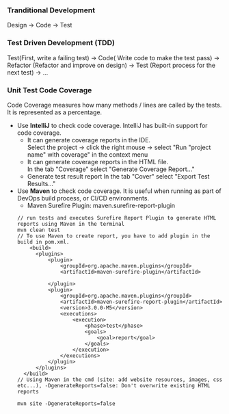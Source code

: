 ### Tranditional Development
Design -> Code -> Test

### Test Driven Development (TDD)
Test(First, write a failing test) -> Code( Write code to make the test pass) -> Refactor (Refactor and improve on design) -> Test (Report process for the next test) -> ...

### Unit Test Code Coverage
Code Coverage measures how many methods / lines are called by the tests. It is represented as a percentage.
- Use **IntelliJ** to check code coverage. IntelliJ has built-in support for code coverage.
  - It can generate coverage reports in the IDE.<br>
    Select the project -> click the right mouse -> select "Run "project name" with coverage" in the context menu
  - It can generate coverage reports in the HTML file.<br>
    In the tab "Coverage" select "Generate Coverage Report..."
  - Generate test result report
    In the tab "Cover" select "Export Test Results..."
- Use **Maven** to check code coverage. It is useful when running as part of DevOps build process, or CI/CD environments.
  - Maven Surefire Plugin: maven.surefire-report-plugin
  ```
  // run tests and executes Surefire Report Plugin to generate HTML reports using Maven in the terminal
  mvn clean test
  // To use Maven to create report, you have to add plugin in the build in pom.xml.
      <build>
        <plugins>
            <plugin>
                <groupId>org.apache.maven.plugins</groupId>
                <artifactId>maven-surefire-plugin</artifactId>
                  
            </plugin>
            <plugin>
                <groupId>org.apache.maven.plugins</groupId>
                <artifactId>maven-surefire-report-plugin</artifactId>
                <version>3.0.0-M5</version>
                <executions>
                    <execution>
                        <phase>test</phase>
                        <goals>
                            <goal>report</goal>
                        </goals>
                    </execution>
                </executions>
            </plugin>
        </plugins>
    </build>
  // Using Maven in the cmd (site: add website resources, images, css etc...), -DgenerateReports=false: Don't overwrite existing HTML reports
  
  mvn site -DgenerateReports=false
  
  ```

